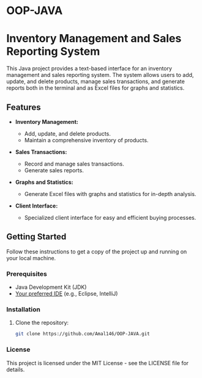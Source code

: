 # OOP-JAVA
# Inventory Management and Sales Reporting System

This Java project provides a text-based interface for an inventory management and sales reporting system. The system allows users to add, update, and delete products, manage sales transactions, and generate reports both in the terminal and as Excel files for graphs and statistics.

## Features

- **Inventory Management:**
  - Add, update, and delete products.
  - Maintain a comprehensive inventory of products.

- **Sales Transactions:**
  - Record and manage sales transactions.
  - Generate sales reports.

- **Graphs and Statistics:**
  - Generate Excel files with graphs and statistics for in-depth analysis.

- **Client Interface:**
  - Specialized client interface for easy and efficient buying processes.

## Getting Started

Follow these instructions to get a copy of the project up and running on your local machine.

### Prerequisites

- Java Development Kit (JDK)
- [Your preferred IDE](#) (e.g., Eclipse, IntelliJ)

### Installation

1. Clone the repository:

   ```bash
   git clone https://github.com/Amal146/OOP-JAVA.git

### License
This project is licensed under the MIT License - see the LICENSE file for details.

### 


